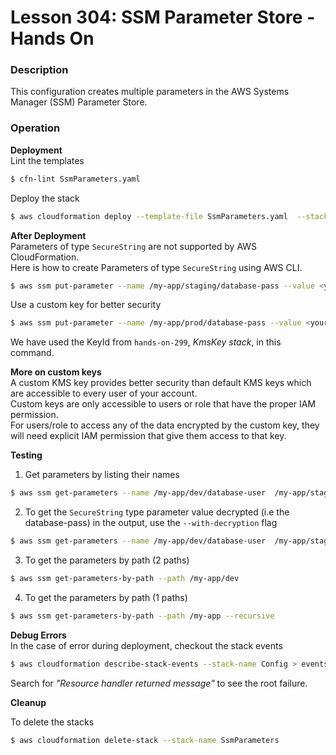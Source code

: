 # Lesson 304: SSM Parameter Store - Hands On

### Description

This configuration creates multiple parameters in the AWS Systems Manager (SSM) Parameter Store.

### Operation

**Deployment**  
Lint the templates

```bash
$ cfn-lint SsmParameters.yaml
```

Deploy the stack

```bash
$ aws cloudformation deploy --template-file SsmParameters.yaml  --stack-name SsmParameters --parameter-overrides file://private-parameters.json
```

**After Deployment**  
Parameters of type `SecureString` are not supported by AWS CloudFormation.  
Here is how to create Parameters of type `SecureString` using AWS CLI.

```bash
$ aws ssm put-parameter --name /my-app/staging/database-pass --value <your-db-passoword> --type SecureString
```

Use a custom key for better security

```bash
$ aws ssm put-parameter --name /my-app/prod/database-pass --value <your-db-passoword> --type SecureString --key-id <your-key-id>
```

We have used the KeyId from `hands-on-299`, _KmsKey stack_, in this command.

**More on custom keys**  
A custom KMS key provides better security than default KMS keys which are accessible to every user of your account.  
Custom keys are only accessible to users or role that have the proper IAM permission.  
For users/role to access any of the data encrypted by the custom key, they will need explicit IAM permission that give them access to that key.

**Testing**

1. Get parameters by listing their names

```bash
$ aws ssm get-parameters --name /my-app/dev/database-user  /my-app/staging/database-pass
```

2. To get the `SecureString` type parameter value decrypted (i.e the database-pass) in the output, use the `--with-decryption` flag

```bash
$ aws ssm get-parameters --name /my-app/dev/database-user  /my-app/staging/database-pass --with-decryption
```

3. To get the parameters by path (2 paths)

```bash
$ aws ssm get-parameters-by-path --path /my-app/dev
```

4. To get the parameters by path (1 paths)

```bash
$ aws ssm get-parameters-by-path --path /my-app --recursive
```

**Debug Errors**  
 In the case of error during deployment, checkout the stack events

```bash
$ aws cloudformation describe-stack-events --stack-name Config > events.json
```

Search for _"Resource handler returned message"_ to see the root failure.

**Cleanup**

To delete the stacks

```bash
$ aws cloudformation delete-stack --stack-name SsmParameters
```
